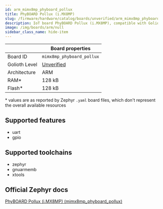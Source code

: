 ```yaml
---
id: arm_mimx8mp_phyboard_pollux
title: PhyBOARD Pollux (i.MX8MP)
slug: /firmware/hardware/catalog/boards/unverified/arm_mimx8mp_phyboard_pollux
description: IoT board PhyBOARD Pollux (i.MX8MP), compatible with Golioth at unverified level.
image: /img/boards/arm/null
sidebar_class_name: hide-item
---
```


[//]: # (This is an auto-generated file, do not edit! Changes to it will be lost upon re-generation)



|                | Board properties     |
| -------------  | -------------------- |
| Board ID       | `mimx8mp_phyboard_pollux` |
| Golioth Level  | [Unverified](/firmware/hardware#unverified-boards) |
| Architecture   | ARM |
| RAM*           | 128 kB |
| Flash*         | 128 kB |

\* values are as reported by Zephyr `.yaml` board files, which don't represent the overall available resources



## Supported features

* uart
* gpio

## Supported toolchains

* zephyr
* gnuarmemb
* xtools

## Official Zephyr docs

[PhyBOARD Pollux (i.MX8MP) (mimx8mp_phyboard_pollux)](https://docs.zephyrproject.org/3.6.0/boards/arm/mimx8mp_phyboard_pollux/doc/index.html)
